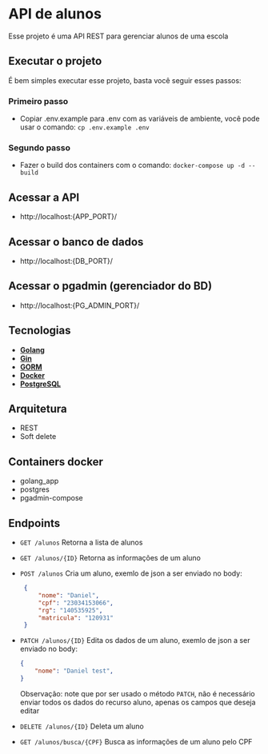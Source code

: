 # API de alunos

Esse projeto é uma API REST para gerenciar alunos de uma escola

## Executar o projeto

É bem simples executar esse projeto, basta você seguir esses passos:

### Primeiro passo
  - Copiar .env.example para .env com as variáveis de ambiente, você pode usar o comando: `cp .env.example .env`

### Segundo passo
  - Fazer o build dos containers com o comando: `docker-compose up -d --build`

## Acessar a API
 - http://localhost:{APP_PORT}/

## Acessar o banco de dados
 - http://localhost:{DB_PORT}/

## Acessar o pgadmin (gerenciador do BD)
 - http://localhost:{PG_ADMIN_PORT}/

## Tecnologias
 - **[Golang](https://go.dev/)**
 - **[Gin](https://github.com/gin-gonic/gin)**
 - **[GORM](https://gorm.io/)**
 - **[Docker](https://www.docker.com/)**
 - **[PostgreSQL](https://www.postgresql.org/)**

## Arquitetura
 - REST
 - Soft delete

## Containers docker
 - golang_app
 - postgres
 - pgadmin-compose

## Endpoints
 - `GET /alunos` Retorna a lista de alunos
 - `GET /alunos/{ID}` Retorna as informações de um aluno
 - `POST /alunos` Cria um aluno, exemlo de json a ser enviado no body:
   ```json
    {
		"nome": "Daniel",
		"cpf": "23034153066",
		"rg": "140535925",
		"matricula": "120931"
    }

   ```
 - `PATCH /alunos/{ID}` Edita os dados de um aluno, exemlo de json a ser enviado no body:
    ```json
    {
		"nome": "Daniel test",
    }
   ```
   Observação: note que por ser usado o método `PATCH`, não é necessário enviar todos os dados do recurso aluno, apenas os campos que deseja editar

 - `DELETE /alunos/{ID}` Deleta um aluno 
 - `GET /alunos/busca/{CPF}` Busca as informações de um aluno pelo CPF
